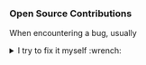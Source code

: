 ### Open Source Contributions

When encountering a bug, usually

<details>
<summary>I try to fix it myself :wrench:</summary>

So there are several projects with just a single or a handful of commits.
Even in programming languages like Java where I don't have a clue about.

My personal highlights are marked with :mega:

Project | Contribution | Year
--------|--------------|-----
[beautified-JOSM-preset](https://simonpoole.github.io/beautified-JOSM-preset/) | [bugfix](https://github.com/simonpoole/beautified-JOSM-preset/commit/7fea77a16835b64727f13d2ad747b0058b550524) | 2019
[Buildroot](https://buildroot.org/) | [:mega: **gstreamer packages**](https://lists.buildroot.org/pipermail/buildroot/2008-November/326408.html) for [Qtopia Phonon support](https://lists.buildroot.org/pipermail/buildroot/2008-December/326662.html)<br/>[bugfixes/improvements](https://git.busybox.net/buildroot/log/?qt=grep&q=Markus+Heidelberg) | 2008-2009
[BusyBox](https://busybox.net/) | [bug/doc fixes](https://git.busybox.net/busybox/log/?qt=grep&q=Markus+Heidelberg) | 2008
[file](https://darwinsys.com/file/) | new/improved magic: [epoc, .pmb](https://github.com/file/file/commit/a468f9e294bb76aae2994fb65c93d70c12255ab0), [.osm.pbf, .osm](https://github.com/file/file/commit/b2961cef26de6558d5ef12cacd23bebd01be4c9c), [.gpl](https://github.com/file/file/commit/760ee79679da843a7a80297be165133aaebb1d7f), [.prt](https://github.com/file/file/commit/5942cebb91aadc544064e1f1c33af6e314677fb1) | 2012-2014
[Git (+ git-gui + gitk)](https://git-scm.com/) | [:mega: **show-branch --color**](https://github.com/git/git/commit/ab07ba2a2436cc717b872387320297bb806d35d9)<br/>[bug/doc fixes, improvements](https://github.com/git/git/commits?author=marcows) | 2008-2010
[git-filter-repo](https://github.com/newren/git-filter-repo) | [:mega: **convert-svnexternals**](https://github.com/newren/git-filter-repo/commit/b164ffc988c7a0e18aaad7fbf7ddc29d3beb85c0)<br/>[little fixes](https://github.com/newren/git-filter-repo/commits?author=marcows) | 2022
[GNU roff / groff](https://www.gnu.org/software/groff/) | [bugfix date in PDF metadata](https://git.savannah.gnu.org/cgit/groff.git/commit/?id=2389ba44e01198016df79f2fbd60e6d1fcd1852a), see also patch in [bugtracker](https://savannah.gnu.org/bugs/index.php?43555) | 2014
[JOSM](https://josm.openstreetmap.de/) | [bugfix imagery offset](https://josm.openstreetmap.de/changeset/8152/josm), see also [bugtracker](https://josm.openstreetmap.de/ticket/11230) | 2015
[Lexilla (outsourced from Scintilla)](https://www.scintilla.org/Lexilla.html) | lexers for [:mega: **Motorola S-Record**](https://github.com/ScintillaOrg/lexilla/commit/f0533a61c2a0d6aeada8795f533727484d844f38) and [:mega: **Intel HEX**](https://github.com/ScintillaOrg/lexilla/commits?author=marcows), see also [bugtracker](https://sourceforge.net/p/scintilla/feature-requests/1091/) | 2014-2015
[libsigrok](https://sigrok.org/wiki/Libsigrok) | [bugfixes CSV input and C++ bindings](https://sigrok.org/gitweb/?p=libsigrok.git;a=search;s=Markus+Heidelberg;st=author) | 2022
[libusb](https://libusb.info/) | [AMD USB 3.0 root hub support](https://github.com/libusb/libusb/commits?author=marcows) | 2014
[Linux](https://kernel.org/) | [mostly kconfig/qconf fixes/improvements](https://git.kernel.org/pub/scm/linux/kernel/git/torvalds/linux.git/log/?qt=author&q=Markus+Heidelberg) | 2008-2009
[LXDE lxsession](https://www.lxde.org/) | [translation fixes](https://github.com/lxde/lxsession/commit/a6a7f5b38465abc885ba89f4e48cf82607bae442) | 2010
[LXDE lxinput](https://www.lxde.org/) | [bugfix mouse sensitivity](https://github.com/lxde/lxinput/commit/7f5e5428defb0d81ae1d878a79def76bad3d8bc0), see also [bugtracker](https://sourceforge.net/p/lxde/bugs/203/) | 2010
[MPlayer](https://mplayerhq.hu/) | uClibc build fix: svn log -v --diff -c28387 svn://svn.mplayerhq.hu/mplayer/ | 2009
[msysGit / Git for Windows](https://gitforwindows.org/) | [little improvements for Vim](https://github.com/msysgit/msysgit/commits?author=marcows) | 2009
[Notepad++](https://notepad-plus-plus.org/) | [MinGW cross-build under Linux<br/>integration of HEX file lexers](https://github.com/notepad-plus-plus/notepad-plus-plus/commits?author=marcows) | 2015-2017, 2019
[OpenStreetMap Notes as KML](https://harrywood.co.uk/maps/notes/kml/) | [bugfix yellow colour](https://github.com/harry-wood/osm-notes-kml/commit/13f38bed2057b8ae40c9546873ac33122b55af30) | 2018
[OpenStreetMap website](https://www.openstreetmap.org/) | [little fixes/improvements, e.g. notes GPX export](https://github.com/openstreetmap/openstreetmap-website/commits?author=marcows) | 2015-2016
[osmnotes](https://github.com/richlv/osmnotes) | [GPX file valid](https://github.com/richlv/osmnotes/commit/701d4ccc97008f62820e9e68ffbb853bf2e35983) | 2015
[OSRM frontend](https://map.project-osrm.org/) | [bugfix zoom in URL, support z=0](https://github.com/Project-OSRM/osrm-frontend/commits?author=marcows) | 2016
[QGit](https://github.com/tibirna/qgit) | [bugfixes/improvements](https://github.com/tibirna/qgit/commits?author=marcows) | 2009
[SciTE](https://www.scintilla.org/SciTE.html) | integration of [Motorola S-Record](https://sourceforge.net/p/scintilla/scite/ci/07645fb1d383ace717d3f2fc965640ff6eb05385/) and [Intel HEX](https://sourceforge.net/p/scintilla/scite/ci/25548c6b51c6aae0e1ca0cca4754913d1f42dc1b/) lexers, see also [bugtracker](https://sourceforge.net/p/scintilla/feature-requests/1091/) and more commits: [1](https://sourceforge.net/p/scintilla/scite/ci/f952d17c7e22aca0e18f6cec0d62d14296496424/) [2](https://sourceforge.net/p/scintilla/scite/ci/e85d2a01e7781cf930d18795c7b40959362ac8e9/) [3](https://sourceforge.net/p/scintilla/scite/ci/2372a5c7918871d23264d77bf56d01f1f77699e2/) [4](https://sourceforge.net/p/scintilla/scite/ci/7437e719cd9bcf940f643f196c6d026b4f7a6473/) [5](https://sourceforge.net/p/scintilla/scite/ci/bd582efb4bee5a024a1ac450a588dc9d227a9f5e/) [6](https://sourceforge.net/p/scintilla/scite/ci/7b03dce7ce78c98d95755f34633e87990b2fa883/) [7](https://sourceforge.net/p/scintilla/scite/ci/63d4c6452c6badebae4587a0aa184d6cd65dc6e8/) | 2014-2015
[SRecord](https://srecord.sourceforge.net/) | [bugfixes near end of address space](https://github.com/sierrafoxtrot/srecord/commit/3a7c13a14955a307685301f82661141d8e198962)<br/>[bug/doc fixes](https://github.com/sierrafoxtrot/srecord/commits?author=marcows) | 2014, 2022
[U-Boot](https://u-boot.readthedocs.io/) | [little fixes](https://source.denx.de/search?group_id=324&project_id=531&scope=commits&search=Markus+Heidelberg) | 2008
[Universal Ctags / Exuberant Ctags](https://ctags.io/) | [bugfix Python parser, doc fix](https://github.com/universal-ctags/ctags/commits?author=marcows) | 2015
[Vim](https://www.vim.org/) | [:mega: **'relativenumber' option**](https://github.com/vim/vim/commit/64486671c3fcc75698c57732c50865ad0573b3fe)<br/>syntax highlighting for [Motorola S-Record](https://github.com/vim/vim/commit/5837f1f447c34628268aab52476a79d57b6a7eaf#diff-bc416ddf3feb7a0a747ef0560beaa3e59ea20d37f79df5b26c75ec37ece8d8f1), reworked for [Intel HEX](https://github.com/vim/vim/commit/5837f1f447c34628268aab52476a79d57b6a7eaf#diff-48bf2595b32646ac6b007674662a77e7673c07cb32f177949e6df7e488b8940f)<br/>some bugfixes | 2008-2010, 2015
[Wine](https://www.winehq.org/) | [bugfix JScript Date.parse() timezone](https://gitlab.winehq.org/wine/wine/-/commit/74257d59405898730eac3dffbdd9f7c4ec3b2935) | 2016

</details>
